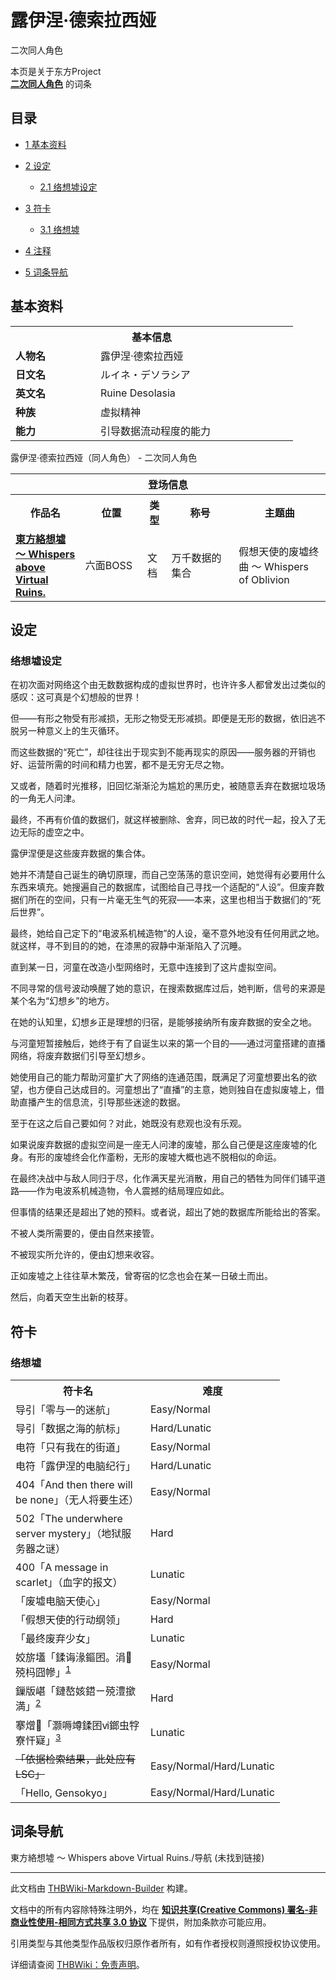 # 露伊涅·德索拉西娅

<!-- source html: G:\repos\THBWiki-Markdown-Builder\THBWikiMarkdown\Temp\main\b\b5\ns0%3A%E9%9C%B2%E4%BC%8A%E6%B6%85%C2%B7%E5%BE%B7%E7%B4%A2%E6%8B%89%E8%A5%BF%E5%A8%85.html -->

二次同人角色

本页是关于东方Project  
 **[二次同人角色](./二次角色列表.md)** 的词条

## 目录

- [1 基本资料](#基本资料)
- [2 设定](#设定)

  - [2.1 络想墟设定](#络想墟设定)



- [3 符卡](#符卡)

  - [3.1 络想墟](#络想墟)



- [4 注释](#注释)
- [5 词条导航](#词条导航)





## 基本资料
[](./文件-露伊涅·德索拉西娅.png.md)  [](./文件-露伊涅·德索拉西娅.png.md)

<table>
<tbody><tr>
<th colspan="2">基本信息</th>
</tr>
<tr>
<td style="width:120px"><b>人物名</b></td><td style="min-width:300px">露伊涅·德索拉西娅</td>
</tr><tr><td><b>日文名</b></td><td>ルイネ・デソラシア</td></tr><tr><td><b>英文名</b></td><td>Ruine Desolasia</td></tr><tr><td><b>种族</b></td><td>虚拟精神</td></tr><tr><td><b>能力</b></td><td>引导数据流动程度的能力</td></tr></tbody></table>

露伊涅·德索拉西娅（同人角色） - 二次同人角色

<table>
<tbody><tr>
<th colspan="5">登场信息</th>
</tr><tr><th><b>作品名</b></th><th><b>位置</b></th><th><b>类型</b></th><th><b>称号</b></th><th><b>主题曲</b></th></tr><tr><td rowspan="1" style="width:120px"><b><a href="./東方絡想墟_～_Whispers_above_Virtual_Ruins..md" title="東方絡想墟 ～ Whispers above Virtual Ruins.">東方絡想墟 ～ Whispers above Virtual Ruins.</a></b></td><td style="width:130px">六面BOSS</td><td class="bg-color-danger-30" style="width:30px;">文档</td><td style="width:180px">万千数据的集合</td><td style="width:200px">假想天使的废墟终曲 ～ Whispers of Oblivion</td></tr></tbody></table>



## 设定

### 络想墟设定

  
在初次面对网络这个由无数数据构成的虚拟世界时，也许许多人都曾发出过类似的感叹：这可真是个幻想般的世界！  

但——有形之物受有形减损，无形之物受无形减损。即便是无形的数据，依旧逃不脱另一种意义上的生灭循环。  

而这些数据的“死亡”，却往往出于现实到不能再现实的原因——服务器的开销也好、运营所需的时间和精力也罢，都不是无穷无尽之物。  

又或者，随着时光推移，旧回忆渐渐沦为尴尬的黑历史，被随意丢弃在数据垃圾场的一角无人问津。  

最终，不再有价值的数据们，就这样被删除、舍弃，同已故的时代一起，投入了无边无际的虚空之中。  

  

露伊涅便是这些废弃数据的集合体。  

她并不清楚自己诞生的确切原理，而自己空荡荡的意识空间，她觉得有必要用什么东西来填充。她搜遍自己的数据库，试图给自己寻找一个适配的“人设”。但废弃数据们所在的空间，只有一片毫无生气的死寂——本来，这里也相当于数据们的“死后世界”。  

最终，她给自己定下的“电波系机械造物”的人设，毫不意外地没有任何用武之地。就这样，寻不到目的的她，在漆黑的寂静中渐渐陷入了沉睡。  

  

直到某一日，河童在改造小型网络时，无意中连接到了这片虚拟空间。  

不同寻常的信号波动唤醒了她的意识，在搜索数据库过后，她判断，信号的来源是某个名为“幻想乡”的地方。  

在她的认知里，幻想乡正是理想的归宿，是能够接纳所有废弃数据的安全之地。  

与河童短暂接触后，她终于有了自诞生以来的第一个目的——通过河童搭建的直播网络，将废弃数据们引导至幻想乡。  

她使用自己的能力帮助河童扩大了网络的连通范围，既满足了河童想要出名的欲望，也方便自己达成目的。河童想出了“直播”的主意，她则独自在虚拟废墟上，借助直播产生的信息流，引导那些迷途的数据。  

  

至于在这之后自己要如何？对此，她既没有悲观也没有乐观。  

如果说废弃数据的虚拟空间是一座无人问津的废墟，那么自己便是这座废墟的化身。有形的废墟终会化作齑粉，无形的废墟大概也逃不脱相似的命运。  

在最终决战中与敌人同归于尽，化作满天星光消散，用自己的牺牲为同伴们铺平道路——作为电波系机械造物，令人震撼的结局理应如此。  

  

但事情的结果还是超出了她的预料。或者说，超出了她的数据库所能给出的答案。  

不被人类所需要的，便由自然来接管。  

不被现实所允许的，便由幻想来收容。  

正如废墟之上往往草木繁茂，曾寄宿的忆念也会在某一日破土而出。  

然后，向着天空生出新的枝芽。
  



## 符卡

### 络想墟

<table><tbody><tr><th><b>符卡名</b></th><th><b>难度</b></th></tr><tr><td style="width:200px">导引「零与一的迷航」</td><td style="width:180px">Easy/Normal</td></tr>
<tr><td style="width:200px">导引「数据之海的航标」</td><td style="width:180px">Hard/Lunatic</td></tr>
<tr><td style="width:200px">电符「只有我在的街道」</td><td style="width:180px">Easy/Normal</td></tr>
<tr><td style="width:200px">电符「露伊涅的电脑纪行」</td><td style="width:180px">Hard/Lunatic</td></tr>
<tr><td style="width:200px">404「And then there will be none」（无人将要生还）</td><td style="width:180px">Easy/Normal</td></tr>
<tr><td style="width:200px">502「The underwhere server mystery」（地狱服务器之谜）</td><td style="width:180px">Hard</td></tr>
<tr><td style="width:200px">400「A message in scarlet」（血字的报文）</td><td style="width:180px">Lunatic</td></tr>
<tr><td style="width:200px">「废墟电脑天使心」</td><td style="width:180px">Easy/Normal</td></tr>
<tr><td style="width:200px">「假想天使的行动纲领」</td><td style="width:180px">Hard</td></tr>
<tr><td style="width:200px">「最终废弃少女」</td><td style="width:180px">Lunatic</td></tr>
<tr><td style="width:200px">姣旂壒「鍒诲湪鏂囨。涓殑杩囧幓」<sup id="cite_ref-1" class="reference"><a href="#cite_note-1">1</a></sup></td><td style="width:180px">Easy/Normal</td></tr>
<tr><td style="width:200px">鏁版嵁「鏈嶅姟鍣ㄧ殑澧撳満」<sup id="cite_ref-2" class="reference"><a href="#cite_note-2">2</a></sup></td><td style="width:180px">Hard</td></tr>
<tr><td style="width:200px">搴熷「灏嗕竴鍒囨ⅵ鎯虫牸寮忓寲」<sup id="cite_ref-3" class="reference"><a href="#cite_note-3">3</a></sup></td><td style="width:180px">Lunatic</td></tr>
<tr><td style="width:200px"><s>「依据检索结果，此处应有LSC」</s></td><td style="width:180px">Easy/Normal/Hard/Lunatic</td></tr>
<tr><td style="width:200px">「Hello, Gensokyo」</td><td style="width:180px">Easy/Normal/Hard/Lunatic</td></tr></tbody></table>



[^cite_note-1]: 比特「刻在文档中的过去」


## 词条导航
  
東方絡想墟 ～ Whispers above Virtual Ruins./导航 (未找到链接)
  





---

此文档由 [THBWiki-Markdown-Builder](https://github.com/Delsin-Yu/THBWiki-Markdown-Builder) 构建。

文档中的所有内容除特殊注明外，均在 [**知识共享(Creative Commons) 署名-非商业性使用-相同方式共享 3.0 协议**](https://creativecommons.org/licenses/by-sa/3.0/deed.zh-hans) 下提供，附加条款亦可能应用。

引用类型与其他类型作品版权归原作者所有，如有作者授权则遵照授权协议使用。

详细请查阅 [THBWiki：免责声明](https://thbwiki.cc/THBWiki:%E5%85%8D%E8%B4%A3%E5%A3%B0%E6%98%8E)。

